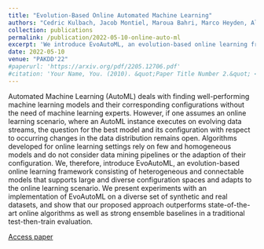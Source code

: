 ```yaml
---
title: "Evolution-Based Online Automated Machine Learning"
authors: "Cedric Kulbach, Jacob Montiel, Maroua Bahri, Marco Heyden, Albert Bifet"
collection: publications
permalink: /publication/2022-05-10-online-auto-ml
excerpt: 'We introduce EvoAutoML, an evolution-based online learning framework consisting of heterogeneous and connectable models that supports large and diverse configuration spaces and adapts to the online learning scenario.'
date: 2022-05-10
venue: "PAKDD'22"
#paperurl: 'https://arxiv.org/pdf/2205.12706.pdf'
#citation: 'Your Name, You. (2010). &quot;Paper Title Number 2.&quot; <i>Journal 1</i>. 1(2).'
---
```

Automated Machine Learning (AutoML) deals with finding well-performing machine learning models and their corresponding configurations without the need of machine learning experts. However, if one assumes an online learning scenario, where an AutoML instance executes on evolving data streams, the question for the best model and its configuration with respect to occurring changes in the data distribution remains open. Algorithms developed for online learning settings rely on few and homogeneous models and do not consider data mining pipelines or the adaption of their configuration. We, therefore, introduce EvoAutoML, an evolution-based online learning framework consisting of heterogeneous and connectable models that supports large and diverse configuration spaces and adapts to the online learning scenario. We present experiments with an implementation of EvoAutoML on a diverse set of synthetic and real datasets, and show that our proposed approach outperforms state-of-the-art online algorithms as well as strong ensemble baselines in a traditional test-then-train evaluation.

[Access paper](https://link.springer.com/chapter/10.1007/978-3-031-05933-9_37)
